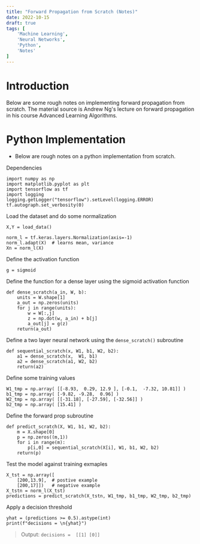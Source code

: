 ```yaml
---
title: "Forward Propagation from Scratch (Notes)"
date: 2022-10-15
draft: true
tags: [
    'Machine Learning',
    'Neural Networks',
    'Python',
    'Notes'
]
---
```


# Introduction

Below are some rough notes on implementing forward propagation from scratch.
The material source is Andrew Ng's lecture on forward propagation in his course Advanced Learning Algorithms.

# Python Implementation

- Below are rough notes on a python implementation from scratch.

Dependencies

```
import numpy as np
import matplotlib.pyplot as plt
import tensorflow as tf
import logging
logging.getLogger("tensorflow").setLevel(logging.ERROR)
tf.autograph.set_verbosity(0)
```

Load the dataset and do some normalization

```
X,Y = load_data()

norm_l = tf.keras.layers.Normalization(axis=-1)
norm_l.adapt(X)  # learns mean, variance
Xn = norm_l(X)
```

Define the activation function

```
g = sigmoid
```

Define the function for a dense layer using the sigmoid activation function

```
def dense_scratch(a_in, W, b):
    units = W.shape[1]
    a_out = np.zeros(units)
    for j in range(units):               
        w = W[:,j]                                    
        z = np.dot(w, a_in) + b[j]         
        a_out[j] = g(z)               
    return(a_out)
```
Define a two layer neural network using the `dense_scratch()` subroutine

```
def sequential_scratch(x, W1, b1, W2, b2):
    a1 = dense_scratch(x,  W1, b1)
    a2 = dense_scratch(a1, W2, b2)
    return(a2)
```

Define some training values

```
W1_tmp = np.array( [[-8.93,  0.29, 12.9 ], [-0.1,  -7.32, 10.81]] )
b1_tmp = np.array( [-9.82, -9.28,  0.96] )
W2_tmp = np.array( [[-31.18], [-27.59], [-32.56]] )
b2_tmp = np.array( [15.41] )
```

Define the forward prop subroutine

```
def predict_scratch(X, W1, b1, W2, b2):
    m = X.shape[0]
    p = np.zeros((m,1))
    for i in range(m):
        p[i,0] = sequential_scratch(X[i], W1, b1, W2, b2)
    return(p)
```

Test the model against training exmaples

```
X_tst = np.array([
    [200,13.9],  # postive example
    [200,17]])   # negative example
X_tstn = norm_l(X_tst)
predictions = predict_scratch(X_tstn, W1_tmp, b1_tmp, W2_tmp, b2_tmp)
```

Apply a decision threshold

```
yhat = (predictions >= 0.5).astype(int)
print(f"decisions = \n{yhat}")
```

> Output: `decisions = 
[[1]
 [0]]
`